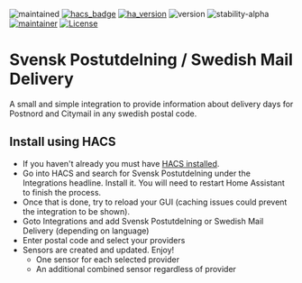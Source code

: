 ![maintained](https://img.shields.io/maintenance/yes/2024.svg)
[![hacs_badge](https://img.shields.io/badge/hacs-default-green.svg)](https://github.com/custom-components/hacs)
[![ha_version](https://img.shields.io/badge/home%20assistant-2021.12%2B-green.svg)](https://www.home-assistant.io)
![version](https://img.shields.io/badge/version-1.0.7-green.svg)
![stability-alpha](https://img.shields.io/badge/stability-stable-green.svg)
[![maintainer](https://img.shields.io/badge/maintainer-dsorlov-blue.svg)](https://github.com/DSorlov)
[![License](https://img.shields.io/badge/License-Apache%202.0-blue.svg)](https://opensource.org/licenses/Apache-2.0)

Svensk Postutdelning / Swedish Mail Delivery
============================================

A small and simple integration to provide information about delivery days for Postnord and Citymail in any swedish postal code.

## Install using HACS

* If you haven't already you must have [HACS installed](https://hacs.xyz/docs/setup/download).
* Go into HACS and search for Svensk Postutdelning under the Integrations headline. Install it. You will need to restart Home Assistant to finish the process.
* Once that is done, try to reload your GUI (caching issues could prevent the integration to be shown).
* Goto Integrations and add Svensk Postutdelning or Swedish Mail Delivery (depending on language)
* Enter postal code and select your providers
* Sensors are created and updated. Enjoy!
  - One sensor for each selected provider
  - An additional combined sensor regardless of provider

